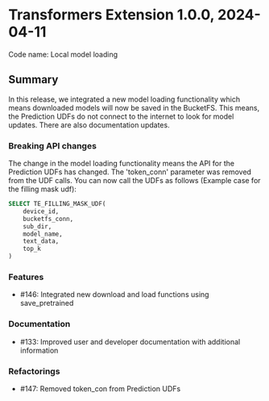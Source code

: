 # Transformers Extension 1.0.0, 2024-04-11

Code name: Local model loading


## Summary

In this release, we integrated a new model loading functionality which means downloaded models will now be saved 
in the BucketFS. This means, the Prediction UDFs do not connect to the internet to look for model updates. There are also documentation updates.

### Breaking API changes

The change in the model loading functionality means the API for the Prediction UDFs has changed. 
The 'token_conn' parameter was removed from the UDF calls. You can now call the UDFs 
as follows (Example case for the filling mask udf):

```sql
SELECT TE_FILLING_MASK_UDF(
    device_id,
    bucketfs_conn,
    sub_dir,
    model_name,
    text_data,
    top_k
)
```


### Features

- #146: Integrated new download and load functions using save_pretrained

### Documentation

- #133: Improved user and developer documentation with additional information

### Refactorings

- #147: Removed token_con from Prediction UDFs

